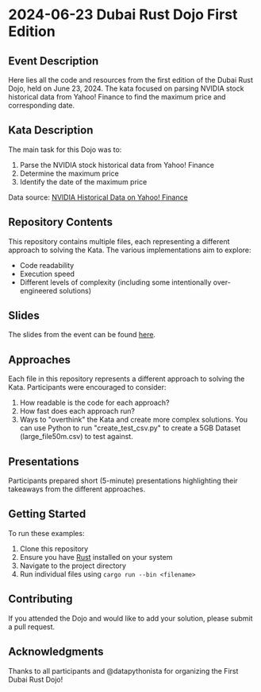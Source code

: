 # 2024-06-23 Dubai Rust Dojo First Edition

## Event Description

Here lies all the code and resources from the first edition of the Dubai Rust Dojo, held on June 23, 2024. The kata focused on parsing NVIDIA stock historical data from Yahoo! Finance to find the maximum price and corresponding date.

## Kata Description

The main task for this Dojo was to:

1. Parse the NVIDIA stock historical data from Yahoo! Finance
2. Determine the maximum price
3. Identify the date of the maximum price

Data source: [NVIDIA Historical Data on Yahoo! Finance](https://finance.yahoo.com/quote/NVDA/history/?period1=917015400&period2=1719075041)

## Repository Contents

This repository contains multiple files, each representing a different approach to solving the Kata. The various implementations aim to explore:

- Code readability
- Execution speed
- Different levels of complexity (including some intentionally over-engineered solutions)

## Slides

The slides from the event can be found [here](https://docs.google.com/presentation/d/1yBIBWuUYq0jVPTNpp63pSjkstt5KTBIA44gRoaGTwX8/edit?usp=sharing).

## Approaches

Each file in this repository represents a different approach to solving the Kata. Participants were encouraged to consider:

1. How readable is the code for each approach?
2. How fast does each approach run?
3. Ways to "overthink" the Kata and create more complex solutions. You can use Python to run "create_test_csv.py" to create a 5GB Dataset (large_file50m.csv) to test against.

## Presentations

Participants prepared short (5-minute) presentations highlighting their takeaways from the different approaches.

## Getting Started

To run these examples:

1. Clone this repository
2. Ensure you have [Rust](https://www.rust-lang.org/tools/install) installed on your system
3. Navigate to the project directory
4. Run individual files using `cargo run --bin <filename>`

## Contributing

If you attended the Dojo and would like to add your solution, please submit a pull request.

## Acknowledgments

Thanks to all participants and @datapythonista for organizing the First Dubai Rust Dojo!
